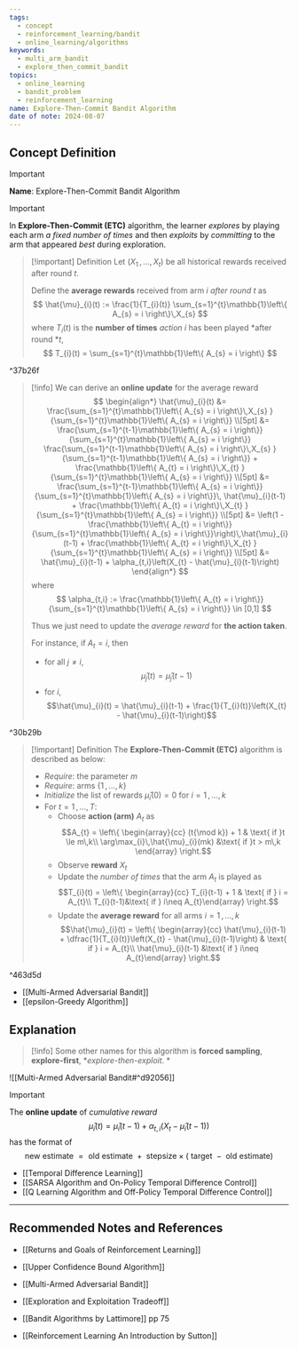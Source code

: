 ```yaml
---
tags:
  - concept
  - reinforcement_learning/bandit
  - online_learning/algorithms
keywords:
  - multi_arm_bandit
  - explore_then_commit_bandit
topics:
  - online_learning
  - bandit_problem
  - reinforcement_learning
name: Explore-Then-Commit Bandit Algorithm
date of note: 2024-08-07
---
```


## Concept Definition

>[!important]
>**Name**: Explore-Then-Commit Bandit Algorithm

>[!important]
>In **Explore-Then-Commit (ETC)** algorithm, the learner *explores* by playing each arm *a fixed number of times* and then *exploits* by *committing* to the arm that appeared *best* during exploration.

>[!important] Definition
>Let $(X_{1} \,{,}\ldots{,}\,X_{t})$ be all historical rewards received after round $t$.
>
>Define the **average rewards** received from arm $i$ *after round* $t$ as
>$$
>\hat{\mu}_{i}(t) := \frac{1}{T_{i}(t)} \sum_{s=1}^{t}\mathbb{1}\left\{ A_{s} = i \right\}\,X_{s} 
>$$
>where $T_{i}(t)$ is the **number of times** *action* $i$ has been played *after round *$t$,
>$$
>T_{i}(t) = \sum_{s=1}^{t}\mathbb{1}\left\{ A_{s} = i \right\}
>$$

^37b26f

>[!info]
>We can derive an **online update** for the average reward
>$$
>\begin{align*}
> \hat{\mu}_{i}(t) &=  \frac{\sum_{s=1}^{t}\mathbb{1}\left\{ A_{s} = i \right\}\,X_{s} }{\sum_{s=1}^{t}\mathbb{1}\left\{ A_{s} = i \right\}} \\[5pt]
> &= \frac{\sum_{s=1}^{t-1}\mathbb{1}\left\{ A_{s} = i \right\}}{\sum_{s=1}^{t}\mathbb{1}\left\{ A_{s} = i \right\}} \frac{\sum_{s=1}^{t-1}\mathbb{1}\left\{ A_{s} = i \right\}\,X_{s} }{\sum_{s=1}^{t-1}\mathbb{1}\left\{ A_{s} = i \right\}} + \frac{\mathbb{1}\left\{ A_{t} = i \right\}\,X_{t} }{\sum_{s=1}^{t}\mathbb{1}\left\{ A_{s} = i \right\}} \\[5pt]
> &= \frac{\sum_{s=1}^{t-1}\mathbb{1}\left\{ A_{s} = i \right\}}{\sum_{s=1}^{t}\mathbb{1}\left\{ A_{s} = i \right\}}\, \hat{\mu}_{i}(t-1) + \frac{\mathbb{1}\left\{ A_{t} = i \right\}\,X_{t} }{\sum_{s=1}^{t}\mathbb{1}\left\{ A_{s} = i \right\}} \\[5pt]
> &= \left(1 - \frac{\mathbb{1}\left\{ A_{t} = i \right\}}{\sum_{s=1}^{t}\mathbb{1}\left\{ A_{s} = i \right\}}\right)\,\hat{\mu}_{i}(t-1) + \frac{\mathbb{1}\left\{ A_{t} = i \right\}\,X_{t} }{\sum_{s=1}^{t}\mathbb{1}\left\{ A_{s} = i \right\}} \\[5pt]
> &= \hat{\mu}_{i}(t-1) + \alpha_{t,i}\left(X_{t} - \hat{\mu}_{i}(t-1)\right)
>\end{align*}
>$$
>where 
>$$
>\alpha_{t,i} := \frac{\mathbb{1}\left\{ A_{t} = i \right\}}{\sum_{s=1}^{t}\mathbb{1}\left\{ A_{s} = i \right\}} \in [0,1]
>$$
>
>Thus we just need to update the *average reward* for **the action taken**. 
>
>For instance, if $A_{t} = i$, then 
>- for all $j\neq i$, $$\hat{\mu}_{j}(t) = \hat{\mu}_{j}(t-1)$$
>- for $i$, $$\hat{\mu}_{i}(t) = \hat{\mu}_{i}(t-1) + \frac{1}{T_{i}(t)}\left(X_{t} - \hat{\mu}_{i}(t-1)\right)$$

^30b29b


>[!important] Definition
>The **Explore-Then-Commit (ETC)** algorithm is described as below:
>- *Require*: the parameter $m$
>- *Require*: arms $\{ 1 \,{,}\ldots{,}\, k\}$
>- *Initialize* the list of rewards $\hat{\mu}_{i}(0)=0$ for $i=1\,{,}\ldots{,}\,k$
>- For $t=1\,{,}\ldots{,}\,T$:
>	- Choose **action (arm)** $A_{t}$ as $$A_{t} = \left\{ \begin{array}{cc} (t{\mod k}) + 1 & \text{ if }t \le m\,k\\ \arg\max_{i}\,\hat{\mu}_{i}(mk) &\text{ if }t > m\,k \end{array} \right.$$
>	- Observe **reward** $X_{t}$
>	- Update the *number of times* that the arm $A_{t}$ is played as $$T_{i}(t)  = \left\{ \begin{array}{cc} T_{i}(t-1) + 1 & \text{ if } i = A_{t}\\ T_{i}(t-1)&\text{ if } i\neq A_{t}\end{array} \right.$$
>	- Update the **average reward** for all arms $i=1\,{,}\ldots{,}\,k$ $$\hat{\mu}_{i}(t)  = \left\{ \begin{array}{cc} \hat{\mu}_{i}(t-1) + \dfrac{1}{T_{i}(t)}\left(X_{t} - \hat{\mu}_{i}(t-1)\right) & \text{ if } i = A_{t}\\ \hat{\mu}_{i}(t-1) &\text{ if } i\neq A_{t}\end{array} \right.$$

^463d5d

- [[Multi-Armed Adversarial Bandit]]
- [[epsilon-Greedy Algorithm]]

## Explanation

>[!info]
>Some other names for this algorithm is **forced sampling**, **explore-first**, **explore-then-exploit*. *

![[Multi-Armed Adversarial Bandit#^d92056]]

>[!important]
>The **online update** of *cumulative reward*
>$$
>\hat{\mu}_{i}(t) = \hat{\mu}_{i}(t-1) + \alpha_{t,i}\left(X_{t} - \hat{\mu}_{i}(t-1)\right)
>$$
>has the format of 
>$$
>\text{new estimate } = \text{ old estimate } + \text{ stepsize} \times \left(\text{ target } - \text{ old estimate}\right) 
>$$

- [[Temporal Difference Learning]]
- [[SARSA Algorithm and On-Policy Temporal Difference Control]]
- [[Q Learning Algorithm and Off-Policy Temporal Difference Control]]



-----------
##  Recommended Notes and References


- [[Returns and Goals of Reinforcement Learning]]
- [[Upper Confidence Bound Algorithm]]
- [[Multi-Armed Adversarial Bandit]]
- [[Exploration and Exploitation Tradeoff]]


- [[Bandit Algorithms by Lattimore]] pp 75
- [[Reinforcement Learning An Introduction by Sutton]]